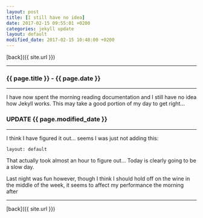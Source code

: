 ```yaml
---
layout: post
title: [I still have no idea]
date: 2017-02-15 09:55:01 +0200
categories: jekyll update
layout: default
modified_date: 2017-02-15 10:48:00 +0200
---
```

[back]({{ site.url }})

* * *

### {{ page.title }} - {{ page.date }}

* * *

<!--excerpt.start-->
I have now spent the morning reading documentation and I still have no idea how Jekyll works.
This may take a good portion of my day to get right...
<!--excerpt.end-->

### UPDATE {{ page.modified_date }}

* * *

I think I have figured it out... seems I was just not adding this:

```
layout: default
```
That actually took almost an hour to figure out... Today is clearly going to be a slow day.

Last night was fun however, though I think I should hold off on the wine in the middle of the week, it seems to affect my performance the morning after

* * *

[back]({{ site.url }})
